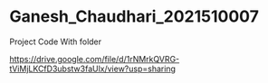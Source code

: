 # Ganesh_Chaudhari_2021510007
Project Code With folder

https://drive.google.com/file/d/1rNMrkQVRG-tViMjLKCfD3ubstw3faUlx/view?usp=sharing
